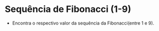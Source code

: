 # Sequência de Fibonacci (1-9)

- Encontra o respectivo valor da sequência da Fibonacci(entre 1 e 9).
